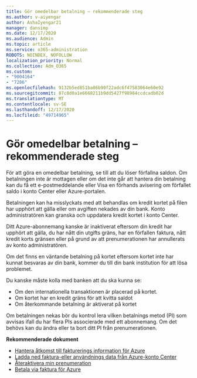 ```yaml
---
title: Gör omedelbar betalning – rekommenderade steg
ms.author: v-aiyengar
author: AshaIyengar21
manager: dansimp
ms.date: 12/17/2020
ms.audience: Admin
ms.topic: article
ms.service: o365-administration
ROBOTS: NOINDEX, NOFOLLOW
localization_priority: Normal
ms.collection: Adm_O365
ms.custom:
- "9004164"
- "7286"
ms.openlocfilehash: 9132b5ed851ba06b90f22adc6f47583064e60e92
ms.sourcegitcommit: 87c8d0a1e6668211b9dd5427f98984ccdcadb02d
ms.translationtype: MT
ms.contentlocale: sv-SE
ms.lasthandoff: 12/17/2020
ms.locfileid: "49714965"
---
```

# <a name="make-immediate-payment---recommended-steps"></a>Gör omedelbar betalning – rekommenderade steg

För att göra en omedelbar betalning, se till att du löser förfallna saldon. Om betalningen inte är mottagen eller om det inte går att hantera din betalning kan du få ett e-postmeddelande eller Visa en förhands avisering om förfallet saldo i konto Center eller Azure-portalen. 

Betalningen kan ha misslyckats med att behandlas om kredit kortet på filen har upphört att gälla eller om avgiften nekades av din bank. Konto administratören kan granska och uppdatera kredit kortet i konto Center. 

Ditt Azure-abonnemang kanske är inaktiverat eftersom din kredit har upphört att gälla, du har nått din utgifts gräns, har en förfallen faktura, nått kredit korts gränsen eller på grund av att prenumerationen har annullerats av konto administratören.  

Om det finns en väntande betalning på kortet eftersom kortet inte har kunnat besvaras av din bank, kommer du till din bank institution för att lösa problemet.  

Du kanske måste kolla med banken att du ska kunna se:

- Om den internationella transaktionen är placerad på kortet. 
- Om kortet har en kredit gräns för att kvitta saldot 
- Om återkommande betalning är aktiverat på kortet 

Om betalningen nekas bör du kontrol lera vilken betalnings metod (PI) som avvisas ifall du har flera PIs associerade med ett abonnemang. Om det behövs kan du ändra eller ta bort ditt PI från prenumerationen. 

**Rekommenderade dokument** 

- [Hantera åtkomst till fakturerings information för Azure](https://docs.microsoft.com/azure/billing/billing-manage-access?WT.mc_id=Portal-Microsoft_Azure_Support)
- [Ladda ned faktura-eller användnings data från Azure-konto Center](https://docs.microsoft.com/azure/billing/billing-download-azure-invoice-daily-usage-date?WT.mc_id=Portal-Microsoft_Azure_Support)
- [Återaktivera min prenumeration](https://docs.microsoft.com/azure/billing/billing-subscription-become-disable?WT.mc_id=Portal-Microsoft_Azure_Support)
- [Betala via faktura för Azure](https://docs.microsoft.com/azure/cost-management-billing/manage/pay-by-invoice) 